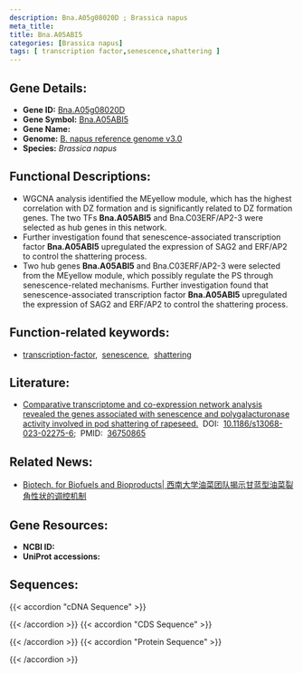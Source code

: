 ```yaml
---
description: Bna.A05g08020D ; Brassica napus
meta_title:
title: Bna.A05ABI5
categories: [Brassica napus]
tags: [ transcription factor,senescence,shattering ]
---
```


## Gene Details:
- **Gene ID:**	[Bna.A05g08020D]()
- **Gene Symbol:** <u>Bna.A05ABI5</u>
- **Gene Name:** 
- **Genome:** [B. napus reference genome v3.0]()
- **Species:** *Brassica napus*

## Functional Descriptions:
   - WGCNA analysis identified the MEyellow module, which has the highest correlation with DZ formation and is significantly related to DZ formation genes. The two TFs **Bna.A05ABI5** and Bna.C03ERF/AP2-3 were selected as hub genes in this network.
   - Further investigation found that senescence-associated transcription factor **Bna.A05ABI5** upregulated the expression of SAG2 and ERF/AP2 to control the shattering process.
   - Two hub genes **Bna.A05ABI5** and Bna.C03ERF/AP2-3 were selected from the MEyellow module, which possibly regulate the PS through senescence-related mechanisms. Further investigation found that senescence-associated transcription factor **Bna.A05ABI5** upregulated the expression of SAG2 and ERF/AP2 to control the shattering process.

## Function-related keywords:
   - [transcription-factor](/tags/transcription-factor/),&nbsp;&nbsp;[senescence](/tags/senescence/),&nbsp;&nbsp;[shattering](/tags/shattering/)

## Literature:
   - [Comparative transcriptome and co-expression network analysis revealed the genes associated with senescence and polygalacturonase activity involved in pod shattering of rapeseed.]( https://www.ncbi.nlm.nih.gov/pmc/articles/PMC9906875/)&nbsp;&nbsp;DOI:&nbsp;&nbsp;[10.1186/s13068-023-02275-6](https://www.ncbi.nlm.nih.gov/pmc/articles/PMC9906875/);&nbsp;&nbsp;PMID:&nbsp;&nbsp;[36750865](https://pubmed.ncbi.nlm.nih.gov/36750865/)

## Related News:
   - [Biotech. for Biofuels and Bioproducts| 西南大学油菜团队揭示甘蓝型油菜裂角性状的调控机制](https://mp.weixin.qq.com/s?__biz=Mzg3MDEwNDEyMg==&mid=2247545813&idx=4&sn=357c2dcf4ef463e6c68135cf108b7371&chksm=ce909e80f9e71796ab7b2230655daf795ac0673e4027a07a0cbbd81f24ff2d2645a41f9ff023&scene=27#wechat_redirect)

## Gene Resources:
- **NCBI ID:**  [](https://www.ncbi.nlm.nih.gov/gene/?term=)
- **UniProt accessions:** [](https://www.uniprot.org/uniprotkb//entry)



## Sequences:
{{< accordion "cDNA Sequence" >}}

{{< /accordion >}}
{{< accordion "CDS Sequence" >}}

{{< /accordion >}}
{{< accordion "Protein Sequence" >}}

{{< /accordion >}}
